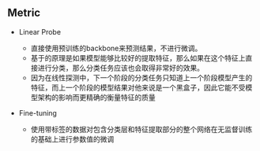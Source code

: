 ## Metric
- Linear Probe
  * 直接使用预训练的backbone来预测结果，不进行微调。
  * 基于的原理是如果模型能够比较好的提取特征，那么如果在这个特征上直接进行分类，那么分类任务应该也会取得非常好的效果。
  * 因为在线性探测中，下一个阶段的分类任务只知道上一个阶段模型产生的特征，而上一个阶段的模型结果对他来说是一个黑盒子，因此它能不受模型架构的影响而更精确的衡量特征的质量

- Fine-tuning
  * 使用带标签的数据对包含分类层和特征提取部分的整个网络在无监督训练的基础上进行参数值的微调
